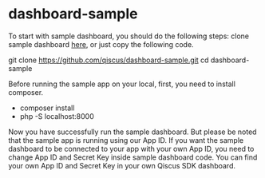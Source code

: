 # dashboard-sample
To start with sample dashboard, you should do the following steps: clone sample dashboard [here](https://github.com/qiscus/dashboard-sample), or just copy the following code.

git clone https://github.com/qiscus/dashboard-sample.git
cd dashboard-sample

Before running the sample app on your local, first, you need to install composer.
- composer install
- php -S localhost:8000

Now you have successfully run the sample dashboard. But please be noted that the sample app is running using our App ID. If you want the sample dashboard to be connected to your app with your own App ID, you need to change App ID and Secret Key inside sample dashboard code. You can find your own App ID and Secret Key in your own Qiscus SDK dashboard.
